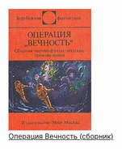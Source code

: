 ![](Операция%20Вечность%20(сборник).jpg)  
[Операция Вечность (сборник)](Операция%20Вечность%20(сборник).md)
